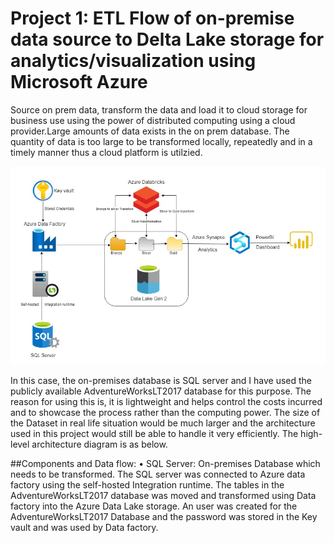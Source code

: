 # Project 1: ETL Flow of on-premise data source to Delta Lake storage for analytics/visualization using Microsoft Azure

Source on prem data, transform the data and load it to cloud storage for business use using the power of distributed computing using a cloud provider.Large amounts of data exists in the on prem database. The quantity of data is too large to be transformed locally, repeatedly and in a timely manner thus a cloud platform is utilzied.

![name](etl.png)

In this case, the on-premises database is SQL server and I have used the publicly available AdventureWorksLT2017 database for this purpose. The reason for using this is, it is lightweight and helps control the costs incurred and to showcase the process rather than the computing power. The size of the Dataset in real life situation would be much larger and the architecture used in this project would still be able to handle it very efficiently. The high-level architecture diagram is as below.

##Components and Data flow:
• SQL Server: On-premises Database which needs to be transformed. The SQL server was connected to Azure data factory using the self-hosted Integration runtime. The tables in the AdventureWorksLT2017 database was moved and transformed using Data factory into the Azure Data Lake storage. An user was created for the AdventureWorksLT2017 Database and the password was stored in the Key vault and was used by Data factory.
